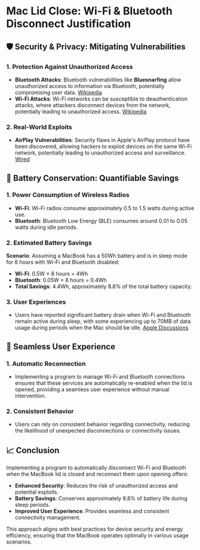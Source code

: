 # Mac Lid Close: Wi-Fi & Bluetooth Disconnect Justification

## 🛡️ Security & Privacy: Mitigating Vulnerabilities

### 1. Protection Against Unauthorized Access

* **Bluetooth Attacks**: Bluetooth vulnerabilities like **Bluesnarfing** allow unauthorized access to information via Bluetooth, potentially compromising user data. [Wikipedia](https://en.wikipedia.org/wiki/Bluesnarfing?utm_source=chatgpt.com)
* **Wi-Fi Attacks**: Wi-Fi networks can be susceptible to deauthentication attacks, where attackers disconnect devices from the network, potentially leading to unauthorized access. [Wikipedia](https://en.wikipedia.org/wiki/Wi-Fi_deauthentication_attack?utm_source=chatgpt.com)

### 2. Real-World Exploits

* **AirPlay Vulnerabilities**: Security flaws in Apple's AirPlay protocol have been discovered, allowing hackers to exploit devices on the same Wi-Fi network, potentially leading to unauthorized access and surveillance. [Wired](https://www.wired.com/story/airborne-airplay-flaws?utm_source=chatgpt.com)

## 🔋 Battery Conservation: Quantifiable Savings

### 1. Power Consumption of Wireless Radios

* **Wi-Fi**: Wi-Fi radios consume approximately 0.5 to 1.5 watts during active use.
* **Bluetooth**: Bluetooth Low Energy (BLE) consumes around 0.01 to 0.05 watts during idle periods.

### 2. Estimated Battery Savings

**Scenario**: Assuming a MacBook has a 50Wh battery and is in sleep mode for 8 hours with Wi-Fi and Bluetooth disabled:

* **Wi-Fi**: 0.5W × 8 hours = 4Wh
* **Bluetooth**: 0.05W × 8 hours = 0.4Wh
* **Total Savings**: 4.4Wh, approximately 8.8% of the total battery capacity.

### 3. User Experiences

* Users have reported significant battery drain when Wi-Fi and Bluetooth remain active during sleep, with some experiencing up to 70MB of data usage during periods when the Mac should be idle. [Apple Discussions](https://discussions.apple.com/thread/251709358?utm_source=chatgpt.com)

## 🔄 Seamless User Experience

### 1. Automatic Reconnection

* Implementing a program to manage Wi-Fi and Bluetooth connections ensures that these services are automatically re-enabled when the lid is opened, providing a seamless user experience without manual intervention.

### 2. Consistent Behavior

* Users can rely on consistent behavior regarding connectivity, reducing the likelihood of unexpected disconnections or connectivity issues.

## 📈 Conclusion

Implementing a program to automatically disconnect Wi-Fi and Bluetooth when the MacBook lid is closed and reconnect them upon opening offers:

* **Enhanced Security**: Reduces the risk of unauthorized access and potential exploits.
* **Battery Savings**: Conserves approximately 8.8% of battery life during sleep periods.
* **Improved User Experience**: Provides seamless and consistent connectivity management.

This approach aligns with best practices for device security and energy efficiency, ensuring that the MacBook operates optimally in various usage scenarios.